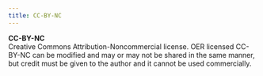 ```yaml
---
title: CC-BY-NC
---
```

**CC-BY-NC**  
Creative Commons Attribution-Noncommercial license. OER licensed CC-BY-NC can be modified and may or may not be shared in the same manner, but credit must be given to the author and it cannot be used commercially.   
